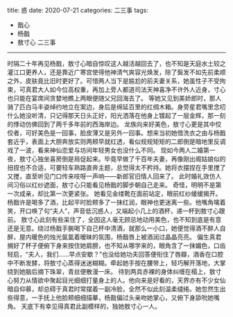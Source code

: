 title:	惑
date:	2020-07-21
categories: 二三事
tags:
- 戬心
- 杨戬
- 敖寸心
二三事
---
时隔二十年再见杨戬，敖寸心暗自惊叹这人越活越回去了<!--more-->，也不知是天庭水土较之灌江口更养人，还是靠近广寒宫使得他神清气爽容光焕发，除了鬓发不如先前柔顺之外，皮肤竟比旧时更好了。可惜两人当下是尴尬的前夫妻关系，她虽性子不受拘束，可真君大人如今位高权重，再加上旁人都道司法天神喜净不许外人近身，寸心也只能在宴席间贪婪地瞧上两眼便随父兄回海去了。
等她又见到美娇郎时，那人骑了匹白马丰姿绰约地立在案边，身后是绵延百里的红绸木箱。身旁星君嘴里念叨什么她没听清，只记得那天日头正好，阳光洒落在他身上镀起了一层金辉，那一刻的悸动仿佛回到了两千多年前的西海岸边。
龙族向来好美色，敖寸心更是其中佼佼者，可好美色是一回事，脸皮薄又是另外一回事。想来当初她借洗衣之由与杨戬套近乎，表面上大胆奔放实则两颊早就红透，看似规规矩矩的二郎倒是暗地里反调戏了一波，看来神仙恋爱与坊间年轻男女也没什么不同。
现如今两人二婚第一夜，敖寸心独坐喜房倒是局促起来。毕竟早做了千百年夫妻，再像刚出阁姑娘似的扭捏也不合适，可要轻车熟路直奔主题，总觉得太不矜持。她将衣摆捏在手里搅了又搅，直至听见门口传来吱呀一声响——新郎官旧情人回来了。
此时婚礼效仿人间习俗以红纱遮面，敖寸心只能看见杨戬的脚步朝自己走来。
奇怪，明明不是第一次成亲，却比第一次更紧张。
她看见金缕靴在面前站定，眼前红纱缓缓揭开。杨戬许是喝多了酒，比起平时脸颊多了一抹红润，眼神也更迷离一些。他嘴角噙着笑，开口唤了句“夫人”，声音低沉惑人，又端起小几上的酒杯，递一杯到敖寸心跟前。
敖寸心此刻有些呆住了，全因这人毫无顾忌地动用美色，也不知到底是有意还是无意。绕过杨戬手腕喝下自己杯中清酒，就那么一小口，她便觉得酒不醉人自醉，屋内暖色的烛光氤氲着暧昧的氛围，杨戬唇上被酒润过晶晶亮亮。
偏生真君搁好了杯子便俯下身来按住她肩膀，也不知从哪学来的，眼角含了一抹媚色，口齿轻启，“夫人，我们……早点安歇？”也没给她功夫回答便衔住了唇瓣，酒香在口腔中不断发酵，将敖寸心蒸得迷迷糊糊。牵起她手按在腰带上，轻巧解开落地，大掌绕到她脑后摘下珠翠，青丝便散漫一床。
待到两具赤裸的身体纠缠在榻上，敖寸心努力从情欲中聚起目光细细打量身上的人。他向来是好看的，天界亦有不少女仙暗自仰慕，却总碍于真君时常摆着一副冷脸，全然不似此刻温柔缱绻。她忽然生出些得意，一手抚上他脸颊细细描摹，杨戬偏过头亲吻她掌心，又俯下身舔吮她嘴角。
天底下有幸见得真君此副模样的，独她敖寸心一人。
